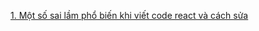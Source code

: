 [1. Một số sai lầm phổ biến khi viết code react và cách sửa](https://www.freecodecamp.org/news/common-react-mistakes-and-how-to-fix-them/)
